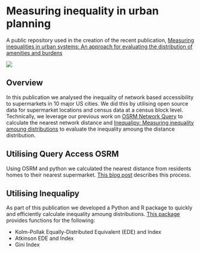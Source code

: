 # Measuring inequality in urban planning
A public repository used in the creation of the recent publication, [Measuring inequalities in urban systems: An approach for evaluating the distribution of amenities and burdens](https://www.sciencedirect.com/science/article/pii/S0198971520303239)

![](https://ars.els-cdn.com/content/image/1-s2.0-S0198971520303239-ga1_lrg.jpg)

## Overview
In this publication we analysed the inequality of network based accessibility to supermarkets in 10 major US cities. We did this by utilising open source data for supermarket locations and census data at a census block level. Technically, we leverage our previous work on [OSRM Network Query](https://github.com/urutau-nz/query_access_osrm) to calculate the nearest network distance and [Inequalipy: Measuring inequality amoung distributions](https://pypi.org/project/inequalipy/) to evaluate the inequality amoung the distance distribution. 

## Utilising Query Access OSRM
Using OSRM and python we calculated the nearest distance from residents homes to their nearest supermarket. [This blog post](https://urutau.co.nz/how-to/osrm/) describes this process.

## Utilising Inequalipy
As part of this publication we developed a Python and R package to quickly and efficiently calculate inequality amoung distributions. [This package](https://pypi.org/project/inequalipy/) provides functions for the following:

* Kolm-Pollak Equally-Distributed Equivalent (EDE) and Index
* Atkinson EDE and Index
* Gini Index

